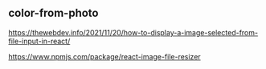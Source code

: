 ## color-from-photo

https://thewebdev.info/2021/11/20/how-to-display-a-image-selected-from-file-input-in-react/

https://www.npmjs.com/package/react-image-file-resizer
